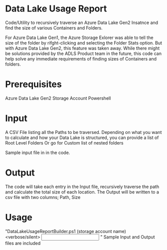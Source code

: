 # Data Lake Usage Report
Code/Utility to recursively traverse an Azure Data Lake Gen2 Insatnce and find the size of various Containers and Folders.

For Azure Data Lake Gen1, the Azure Storage Exlorer was able to tell the size of the folder by rifght-clicking and selecting the Folder Stats option. But with Azure Data Lake Gen2, this feature was taken away. While there might be solutions provided by the ADLS Product team in the future, this code can help solve any immediate requirements of finding sizes of Containers and folders.

# Prerequisites

Azure Data Lake Gen2 Storage Account
Powershell

# Input
A CSV File listing all the Paths to be traversed. Depending on what you want to calculate and how your Data Lake is structured, you can provide a list of Root Level Folders Or go for Custom list of nested folders

Sample input file in in the code.

# Output

The code will take each entry in the Input file, recursively traverse the path and calculate the total size of each location. The Output will be written to a csv file with two columns; Path, Size

# Usage

"DataLakeUsageReportBuilder.ps1 (storage account name) <container name> <verbose/silent> <input csv file path> <output csv file path>"
Sample Input and Output files are included


